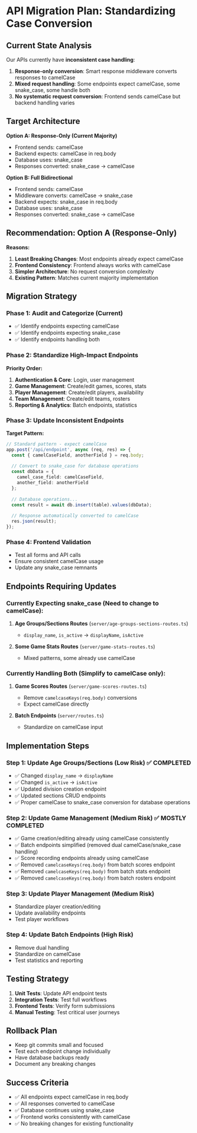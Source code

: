 # API Migration Plan: Standardizing Case Conversion

## Current State Analysis

Our APIs currently have **inconsistent case handling**:

1. **Response-only conversion**: Smart response middleware converts responses to camelCase
2. **Mixed request handling**: Some endpoints expect camelCase, some snake_case, some handle both
3. **No systematic request conversion**: Frontend sends camelCase but backend handling varies

## Target Architecture

**Option A: Response-Only (Current Majority)**
- Frontend sends: camelCase
- Backend expects: camelCase in req.body
- Database uses: snake_case
- Responses converted: snake_case → camelCase

**Option B: Full Bidirectional**
- Frontend sends: camelCase
- Middleware converts: camelCase → snake_case
- Backend expects: snake_case in req.body
- Database uses: snake_case
- Responses converted: snake_case → camelCase

## Recommendation: Option A (Response-Only)

**Reasons:**
1. **Least Breaking Changes**: Most endpoints already expect camelCase
2. **Frontend Consistency**: Frontend always works with camelCase
3. **Simpler Architecture**: No request conversion complexity
4. **Existing Pattern**: Matches current majority implementation

## Migration Strategy

### Phase 1: Audit and Categorize (Current)
- ✅ Identify endpoints expecting camelCase
- ✅ Identify endpoints expecting snake_case
- ✅ Identify endpoints handling both

### Phase 2: Standardize High-Impact Endpoints
**Priority Order:**
1. **Authentication & Core**: Login, user management
2. **Game Management**: Create/edit games, scores, stats
3. **Player Management**: Create/edit players, availability
4. **Team Management**: Create/edit teams, rosters
5. **Reporting & Analytics**: Batch endpoints, statistics

### Phase 3: Update Inconsistent Endpoints
**Target Pattern:**
```typescript
// Standard pattern - expect camelCase
app.post('/api/endpoint', async (req, res) => {
  const { camelCaseField, anotherField } = req.body;
  
  // Convert to snake_case for database operations
  const dbData = {
    camel_case_field: camelCaseField,
    another_field: anotherField
  };
  
  // Database operations...
  const result = await db.insert(table).values(dbData);
  
  // Response automatically converted to camelCase
  res.json(result);
});
```

### Phase 4: Frontend Validation
- Test all forms and API calls
- Ensure consistent camelCase usage
- Update any snake_case remnants

## Endpoints Requiring Updates

### Currently Expecting snake_case (Need to change to camelCase):

1. **Age Groups/Sections Routes** (`server/age-groups-sections-routes.ts`)
   - `display_name`, `is_active` → `displayName`, `isActive`

2. **Some Game Stats Routes** (`server/game-stats-routes.ts`)
   - Mixed patterns, some already use camelCase

### Currently Handling Both (Simplify to camelCase only):

1. **Game Scores Routes** (`server/game-scores-routes.ts`)
   - Remove `camelcaseKeys(req.body)` conversions
   - Expect camelCase directly

2. **Batch Endpoints** (`server/routes.ts`)
   - Standardize on camelCase input

## Implementation Steps

### Step 1: Update Age Groups/Sections (Low Risk) ✅ COMPLETED
- ✅ Changed `display_name` → `displayName`
- ✅ Changed `is_active` → `isActive`
- ✅ Updated division creation endpoint
- ✅ Updated sections CRUD endpoints
- ✅ Proper camelCase to snake_case conversion for database operations

### Step 2: Update Game Management (Medium Risk) ✅ MOSTLY COMPLETED
- ✅ Game creation/editing already using camelCase consistently
- ✅ Batch endpoints simplified (removed dual camelCase/snake_case handling)
- ✅ Score recording endpoints already using camelCase
- ✅ Removed `camelcaseKeys(req.body)` from batch scores endpoint
- ✅ Removed `camelcaseKeys(req.body)` from batch stats endpoint
- ✅ Removed `camelcaseKeys(req.body)` from batch rosters endpoint

### Step 3: Update Player Management (Medium Risk)
- Standardize player creation/editing
- Update availability endpoints
- Test player workflows

### Step 4: Update Batch Endpoints (High Risk)
- Remove dual handling
- Standardize on camelCase
- Test statistics and reporting

## Testing Strategy

1. **Unit Tests**: Update API endpoint tests
2. **Integration Tests**: Test full workflows
3. **Frontend Tests**: Verify form submissions
4. **Manual Testing**: Test critical user journeys

## Rollback Plan

- Keep git commits small and focused
- Test each endpoint change individually
- Have database backups ready
- Document any breaking changes

## Success Criteria

- ✅ All endpoints expect camelCase in req.body
- ✅ All responses converted to camelCase
- ✅ Database continues using snake_case
- ✅ Frontend works consistently with camelCase
- ✅ No breaking changes for existing functionality